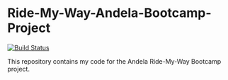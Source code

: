 # Ride-My-Way-Andela-Bootcamp-Project
[![Build Status](https://travis-ci.org/cmplx-xyttmt/Ride-My-Way-Andela-Bootcamp-Project.svg?branch=develop)](https://travis-ci.org/cmplx-xyttmt/Ride-My-Way-Andela-Bootcamp-Project)

This repository contains my code for the Andela Ride-My-Way Bootcamp project.
